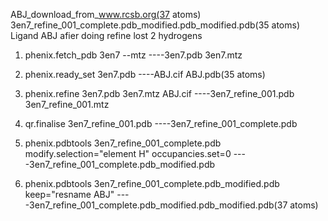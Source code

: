 ABJ_download_from_www.rcsb.org(37 atoms)
3en7_refine_001_complete.pdb_modified.pdb_modified.pdb(35 atoms)
Ligand ABJ afier doing refine lost 2 hydrogens

1. phenix.fetch_pdb 3en7 --mtz    ----3en7.pdb 3en7.mtz

2. phenix.ready_set 3en7.pdb    ----ABJ.cif ABJ.pdb(35 atoms)

3. phenix.refine 3en7.pdb 3en7.mtz ABJ.cif    ----3en7_refine_001.pdb 3en7_refine_001.mtz

4. qr.finalise 3en7_refine_001.pdb    ----3en7_refine_001_complete.pdb

5. phenix.pdbtools 3en7_refine_001_complete.pdb modify.selection="element H" occupancies.set=0    ----3en7_refine_001_complete.pdb_modified.pdb

6. phenix.pdbtools 3en7_refine_001_complete.pdb_modified.pdb keep="resname ABJ"    ----3en7_refine_001_complete.pdb_modified.pdb_modified.pdb(37 atoms)
